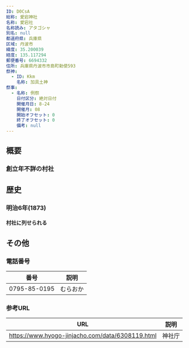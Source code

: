 ```yaml
---
ID: D0CsA
総称: 愛宕神社
名称: 愛宕社
名称読み: アタゴシャ
別名: null
都道府県: 兵庫県
区域: 丹波市
緯度: 35.200039
経度: 135.117294
郵便番号: 6694332
住所: 兵庫県丹波市市島町勅使593
祭神:
  - ID: Kkm
    名称: 加具土神
祭事:
  - 名称: 例祭
    日付区分: 絶対日付
    開催月日: 8-24
    開催月: 08
    開始オフセット: 0
    終了オフセット: 0
    備考: null
---
```


## 概要

### 創立年不詳の村社

## 歴史

### 明治6年(1873)

#### 村社に列せられる

## その他

### 電話番号

| 番号         | 説明     |
| ------------ | -------- |
| 0795-85-0195 | むらおか |

### 参考URL

| URL                                              | 説明   |
| ------------------------------------------------ | ------ |
| https://www.hyogo-jinjacho.com/data/6308119.html | 神社庁 |
